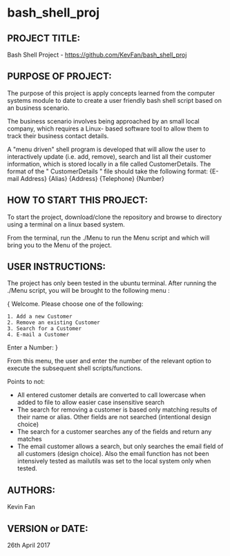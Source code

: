 # bash_shell_proj

PROJECT TITLE:
---------------------------

Bash Shell Project - https://github.com/KevFan/bash_shell_proj


PURPOSE OF PROJECT:
------------------------------
The purpose of this project is apply concepts learned from the computer systems module to date to create a user friendly bash shell script based on an business scenario.

The business scenario involves being approached by an small local company, which requires a Linux- based software tool to allow them to track their business contact details.

A "menu driven" shell program is developed that will allow the user to interactively update (i.e. add, remove), search and list all their customer information, which is stored locally in a file called CustomerDetails.
The format of the " CustomerDetails " file should take the following format:
{E-mail Address}	{Alias}		{Address}		{Telephone}		{Number}


HOW TO START THIS PROJECT:
-------------------------------
To start the project, download/clone the repository and browse to directory using a terminal on a linux based system.

From the terminal, run the ./Menu to run the Menu script and which will bring you to the Menu of the project.


USER INSTRUCTIONS:
----------------------------------
The project has only been tested in the ubuntu terminal. After running the ./Menu script, you will be brought to the following menu :

{
Welcome. Please choose one of the following:

	1. Add a new Customer
	2. Remove an existing Customer
	3. Search for a Customer
	4. E-mail a Customer

Enter a Number:
}

From this menu, the user and enter the number of the relevant option to execute the subsequent shell scripts/functions. 

Points to not:
* All entered customer details are converted to call lowercase when added to file to allow easier case insensitive search 
* The search for removing a customer is based only matching results of their name or alias. Other fields are not searched (intentional design choice)
* The search for a customer searches any of the fields and return any matches 
* The email customer allows a search, but only searches the email field of all customers (design choice). Also the email function has not been intensively tested as mailutils was set to the local system only when tested.


AUTHORS:
-----------------
Kevin Fan


VERSION or DATE:
------------------------------------
 26th April 2017
